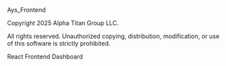 Ays_Frontend

Copyright 2025 Alpha Titan Group LLC.

All rights reserved. Unauthorized copying, distribution, modification, or use of this software is strictly prohibited.

React Frontend Dashboard
